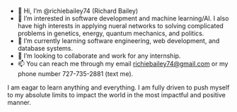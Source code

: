 - 👋 Hi, I’m @richiebailey74 (Richard Bailey)
- 👀 I’m interested in software development and machine learning/AI. I also have high interests in applying nueral networks to solving complicated problems in genetics, energy,
quantum mechanics, and politics.
- 🌱 I’m currently learning software engineering, web development, and database systems.
- 💞️ I’m looking to collaborate and work for any internship.
- 📫 You can reach me through my email richiebailey74@gmail.com or my phone number 727-735-2881 (text me).


I am eagar to learn anything and everything. I am fully driven to push myself to my absolute limits to impact the world in the most impactful and positive manner.

